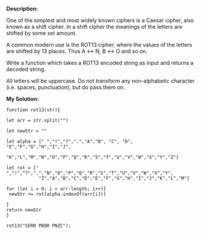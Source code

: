 **Description:**

One of the simplest and most widely known ciphers is a Caesar cipher, also known as a shift cipher. In a shift cipher the meanings of the letters are shifted by some set amount.

A common modern use is the ROT13 cipher, where the values of the letters are shifted by 13 places. Thus A ↔ N, B ↔ O and so on.

Write a function which takes a ROT13 encoded string as input and returns a decoded string.

All letters will be uppercase. Do not transform any non-alphabetic character (i.e. spaces, punctuation), but do pass them on.

**My Solution:**

```
function rot13(str){

let arr = str.split("")

let newStr = ""

let alpha = [" ","!","?",".","A","B", "C", "D", "E","F","G","H","I","J",
            "K","L","M","N","O","P","Q","R","S","T","U","V","W","X","Y","Z"]

let rot = [" ","!","?",".","N","O","P","Q","R","S","T","U","V","W","X","Y",
            "Z","A","B","C","D","E","F","G","H","I","J","K","L","M"]

for (let i = 0; i < arr.length; i++){
 newStr += rot[alpha.indexOf(arr[i])]
 
}
return newStr
}

rot13("SERR PBQR PNZC");

```
